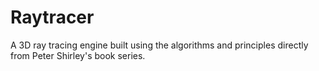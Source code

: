 # Raytracer
A 3D ray tracing engine built using the algorithms and principles directly from Peter Shirley's book series.
